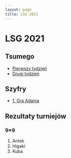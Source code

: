 ```yaml
---
layout: page
title: LSG 2021
---
```


# LSG 2021

## Tsumego

- [Pierwszy tydzień](/public/2021/lsg-tsumego-week1.pdf)
- [Drugi tydzień](/public/2021/lsg-tsumego-week2.pdf)

## Szyfry

- [1. Gra Adama](/public/2021/szyfry-1.pdf)

## Rezultaty turniejów

### 9&times;9

1. Antek
2. Higaki
3. Kuba
